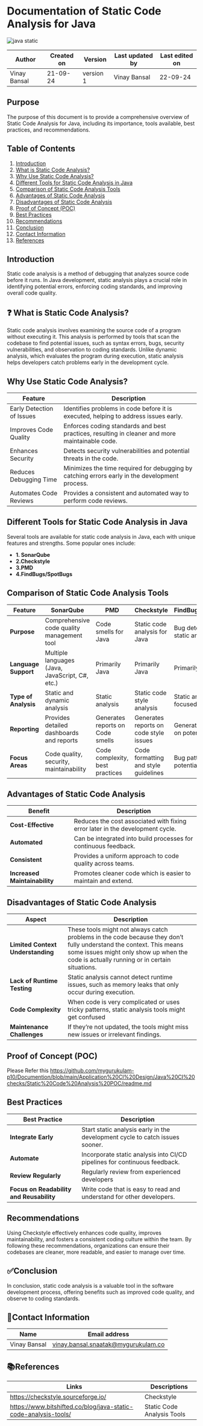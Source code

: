 # Documentation of Static Code Analysis for Java

![java static](https://github.com/user-attachments/assets/16f124bd-65e8-45df-93ae-6611fd7617ed)

  | Author        | Created on | Version | Last updated by | Last edited on |
  |-------------|---------|-------------|-------------|---------|
  | Vinay Bansal | 21-09-24 | version 1 | Vinay Bansal | 22-09-24 |

## Purpose
The purpose of this document is to provide a comprehensive overview of Static Code Analysis for Java, including its importance, tools available, best practices, and recommendations.

## Table of Contents
1. [Introduction](#introduction)
2. [What is Static Code Analysis?](#what-is-static-code-analysis)
3. [Why Use Static Code Analysis?](#why-use-static-code-analysis)
4. [Different Tools for Static Code Analysis in Java](#different-tools-for-static-code-analysis-in-java)
5. [Comparison of Static Code Analysis Tools](#comparison-of-static-code-analysis-tools)
6. [Advantages of Static Code Analysis](#advantages-of-static-code-analysis)
7. [Disadvantages of Static Code Analysis](#disadvantages-of-static-code-analysis)
8. [Proof of Concept (POC)](#proof-of-concept-poc)
9. [Best Practices](#best-practices)
10. [Recommendations](#recommendations)
11. [Conclusion](#conclusion)
12. [Contact Information](#contact-information)
13. [References](#references)

## Introduction
Static code analysis is a method of debugging that analyzes source code before it runs. In Java development, static analysis plays a crucial role in identifying potential errors, enforcing coding standards, and improving overall code quality.

## ❓ What is Static Code Analysis?
Static code analysis involves examining the source code of a program without executing it. This analysis is performed by tools that scan the codebase to find potential issues, such as syntax errors, bugs, security vulnerabilities, and observation to coding standards. Unlike dynamic analysis, which evaluates the program during execution, static analysis helps developers catch problems early in the development cycle.

## Why Use Static Code Analysis?
| Feature                         | Description                                                                                  |
|---------------------------------|----------------------------------------------------------------------------------------------|
| Early Detection of Issues       | Identifies problems in code before it is executed, helping to address issues early.        |
| Improves Code Quality           | Enforces coding standards and best practices, resulting in cleaner and more maintainable code. |
| Enhances Security               | Detects security vulnerabilities and potential threats in the code.                         |
| Reduces Debugging Time          | Minimizes the time required for debugging by catching errors early in the development process. |
| Automates Code Reviews          | Provides a consistent and automated way to perform code reviews.                            |


## Different Tools for Static Code Analysis in Java
Several tools are available for static code analysis in Java, each with unique features and strengths. Some popular ones include:

- **1. SonarQube**
- **2.Checkstyle**
- **3.PMD**
- **4.FindBugs/SpotBugs**



## Comparison of Static Code Analysis Tools
| Feature                        | SonarQube                                    | PMD                                 | Checkstyle                          | FindBugs/SpotBugs                  |
|--------------------------------|----------------------------------------------|-------------------------------------|-------------------------------------|-------------------------------------|
| **Purpose**                    | Comprehensive code quality management tool   | Code smells for Java       | Static code analysis for Java        | Bug detection and static analysis    |
| **Language Support**           | Multiple languages (Java, JavaScript, C#, etc.) | Primarily Java                      | Primarily Java                      | Primarily Java                      |
| **Type of Analysis**           | Static and dynamic analysis                   | Static analysis                     | Static code style analysis          | Static analysis focused on bugs     |
| **Reporting**                  | Provides detailed dashboards and reports     | Generates reports on Code smells | Generates reports on code style issues | Generates reports on potential bugs  |
| **Focus Areas**                | Code quality, security, maintainability      | Code complexity, best practices     | Code formatting and style guidelines | Bug patterns and potential issues   |


## Advantages of Static Code Analysis
| Benefit                        | Description                                                               |
|-------------------------------|---------------------------------------------------------------------------|
| **Cost-Effective**            | Reduces the cost associated with fixing error later in the development cycle. |
| **Automated**                 | Can be integrated into build processes for continuous feedback.           |
| **Consistent**                | Provides a uniform approach to code quality across teams.                 |
| **Increased Maintainability**| Promotes cleaner code which is easier to maintain and extend.           |

## Disadvantages of Static Code Analysis
| **Aspect**                     | **Description**                                                                                         |
|--------------------------------|---------------------------------------------------------------------------------------------------------|
| **Limited Context Understanding** | These tools might not always catch problems in the code because they don’t fully understand the context. This means some issues might only show up when the code is actually running or in certain situations. |
| **Lack of Runtime Testing**    | Static analysis cannot detect runtime issues, such as memory leaks that only occur during execution. |
| **Code Complexity**            | When code is very complicated or uses tricky patterns, static analysis tools might get confused |
| **Maintenance Challenges**      | If they’re not updated, the tools might miss new issues or irrelevant findings. |


## Proof of Concept (POC)

Please Refer this https://github.com/mygurukulam-p10/Documention/blob/main/Application%20CI%20Design/Java%20CI%20checks/Static%20Code%20Analysis%20POC/readme.md

## Best Practices
| Best Practice                 | Description                                                               |
|-------------------------------|---------------------------------------------------------------------------|
| **Integrate Early**           | Start static analysis early in the development cycle to catch issues sooner. |
| **Automate**                  | Incorporate static analysis into CI/CD pipelines for continuous feedback.  |
| **Review Regularly**          | Regularly review from experienced developers        |
|**Focus on Readability and Reusability**| Write code that is easy to read and understand for other developers.|

## Recommendations 
Using Checkstyle effectively enhances code quality, improves maintainability, and fosters a consistent coding culture within the team. By following these recommendations, organizations can ensure their codebases are cleaner, more readable, and easier to manage over time.

## ✅Conclusion
In conclusion, static code analysis is a valuable tool in the software development process, offering benefits such as improved code quality, and observe to coding standards.

##  📧Contact Information
| Name | Email address|
|------|---------------------|
| Vinay Bansal | vinay.bansal.snaatak@mygurukulam.co |

## 📚References
| Links | Descriptions|
|------|---------------------|
|  https://checkstyle.sourceforge.io/ | Checkstyle |
|https://www.bitshifted.co/blog/java-static-code-analysis-tools/ |Static Code Analysis Tools|
